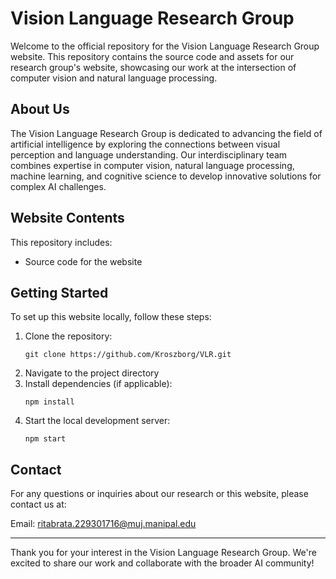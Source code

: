 # Vision Language Research Group

Welcome to the official repository for the Vision Language Research Group website. This repository contains the source code and assets for our research group's website, showcasing our work at the intersection of computer vision and natural language processing.

## About Us

The Vision Language Research Group is dedicated to advancing the field of artificial intelligence by exploring the connections between visual perception and language understanding. Our interdisciplinary team combines expertise in computer vision, natural language processing, machine learning, and cognitive science to develop innovative solutions for complex AI challenges.

## Website Contents

This repository includes:

- Source code for the website

## Getting Started

To set up this website locally, follow these steps:

1. Clone the repository:
   ```
   git clone https://github.com/Kroszborg/VLR.git
   ```
2. Navigate to the project directory
3. Install dependencies (if applicable):
   ```
   npm install
   ```
4. Start the local development server:
   ```
   npm start
   ```

## Contact

For any questions or inquiries about our research or this website, please contact us at:

Email: ritabrata.229301716@muj.manipal.edu

---

Thank you for your interest in the Vision Language Research Group. We're excited to share our work and collaborate with the broader AI community!
